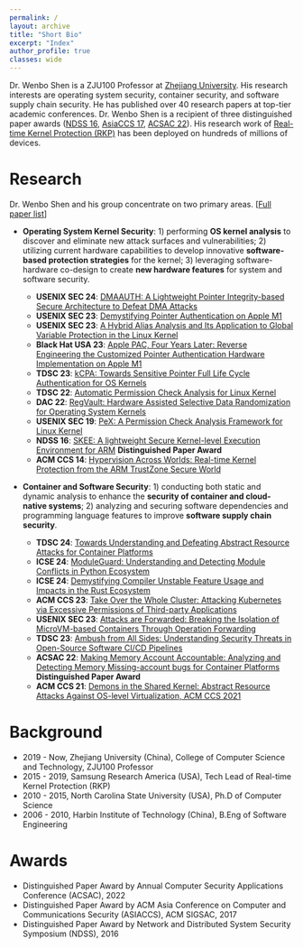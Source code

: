 ```yaml
---
permalink: /
layout: archive
title: "Short Bio"
excerpt: "Index"
author_profile: true
classes: wide
---
```

Dr. Wenbo Shen is a ZJU100 Professor at [Zhejiang University](https://www.zju.edu.cn/). 
His research interests are operating system security, container security, and software supply chain security. He has published over 40 research papers at top-tier academic conferences. Dr. Wenbo Shen is a recipient of three distinguished paper awards ([NDSS 16](https://www.internetsociety.org/blog/2016/02/ndss-2016-grants-distinguished-papers-awards/), [AsiaCCS 17](https://asiaccs2017.trust-sysec.com/program/distinguished-papers/), [ACSAC 22](https://www.acsac.org/archive/)). His research work of [Real-time Kernel Protection (RKP)](https://docs.samsungknox.com/admin/fundamentals/whitepaper/core-platform-security/real-time-kernel-protection/) has been deployed on hundreds of millions of devices.

Research
======
Dr. Wenbo Shen and his group concentrate on two primary areas. [[Full paper list](/publications)]
- **Operating System Kernel Security**: 1) performing **OS kernel analysis** to discover and eliminate new attack surfaces and vulnerabilities; 2) utilizing current hardware capabilities to develop innovative **software-based protection strategies** for the kernel; 3) leveraging software-hardware co-design to create **new hardware features** for system and software security.
  * **USENIX SEC 24**: [DMAAUTH: A Lightweight Pointer Integrity-based Secure Architecture to Defeat DMA Attacks]()
  * **USENIX SEC 23**: [Demystifying Pointer Authentication on Apple M1](https://www.usenix.org/system/files/usenixsecurity23-cai-zechao.pdf)
  * **USENIX SEC 23**: [A Hybrid Alias Analysis and Its Application to Global Variable Protection in the Linux Kernel](https://www.usenix.org/system/files/usenixsecurity23-li-guoren.pdf)
  * **Black Hat USA 23**: [Apple PAC, Four Years Later: Reverse Engineering the Customized Pointer Authentication Hardware Implementation on Apple M1](https://www.blackhat.com/us-23/briefings/schedule/#apple-pac-four-years-later-reverse-engineering-the-customized-pointer-authentication-hardware-implementation-on-apple-m-32824)
  * **TDSC 23**: [kCPA: Towards Sensitive Pointer Full Life Cycle Authentication for OS Kernels]()
  * **TDSC 22**: [Automatic Permission Check Analysis for Linux Kernel](publications/papers/tdsc22.pdf)
  * **DAC 22**: [RegVault: Hardware Assisted Selective Data Randomization for Operating System Kernels](publications/papers/regvault-dac22.pdf)
  * **USENIX SEC 19**: [PeX: A Permission Check Analysis Framework for Linux Kernel](https://www.usenix.org/system/files/sec19-zhang-tong.pdf)
  * **NDSS 16**: [SKEE: A lightweight Secure Kernel-level Execution Environment for ARM](publications/papers/skee-ndss16.pdf) **Distinguished Paper Award**
   * **ACM CCS 14**: [Hypervision Across Worlds: Real-time Kernel Protection from the ARM TrustZone Secure World](publications/papers/tz-rkp-ccs14.pdf)


- **Container and Software Security**: 1) conducting both static and dynamic analysis to enhance the **security of container and cloud-native systems**; 2) analyzing and securing software dependencies and programming language features to improve **software supply chain security**.
  * **TDSC 24**: [Towards Understanding and Defeating Abstract Resource Attacks for Container Platforms](https://ieeexplore.ieee.org/document/10537099)
  * **ICSE 24**: [ModuleGuard: Understanding and Detecting Module Conflicts in Python Ecosystem]()
  * **ICSE 24**: [Demystifying Compiler Unstable Feature Usage and Impacts in the Rust Ecosystem]()
  * **ACM CCS 23**: [Take Over the Whole Cluster: Attacking Kubernetes via Excessive Permissions of Third-party Applications](https://dl.acm.org/doi/10.1145/3576915.3623121)
  * **USENIX SEC 23**: [Attacks are Forwarded: Breaking the Isolation of MicroVM-based Containers Through Operation Forwarding](https://www.usenix.org/conference/usenixsecurity23/presentation/xiaojietao)
  * **TDSC 23**: [Ambush from All Sides: Understanding Security Threats in Open-Source Software CI/CD Pipelines](https://ieeexplore.ieee.org/document/10061526/)
  * **ACSAC 22**: [Making Memory Account Accountable: Analyzing and Detecting Memory Missing-account bugs for Container Platforms](publications/papers/memcg.pdf) **Distinguished Paper Award**
  * **ACM CCS 21**: [Demons in the Shared Kernel: Abstract Resource Attacks Against OS-level Virtualization, ACM CCS 2021](publications/papers/LogicalDoS.pdf)

Background
======
- 2019 -  Now, Zhejiang University (China), College of Computer Science and Technology, ZJU100 Professor
- 2015 - 2019, Samsung Research America (USA), Tech Lead of Real-time Kernel Protection (RKP)
- 2010 - 2015, North Carolina State University (USA), Ph.D of Computer Science
- 2006 - 2010, Harbin Institute of Technology (China), B.Eng of Software Engineering

Awards
======
- Distinguished Paper Award by Annual Computer Security Applications Conference (ACSAC), 2022
- Distinguished Paper Award by ACM Asia Conference on Computer and Communications Security (ASIACCS), ACM SIGSAC, 2017
- Distinguished Paper Award by Network and Distributed System Security Symposium (NDSS), 2016
